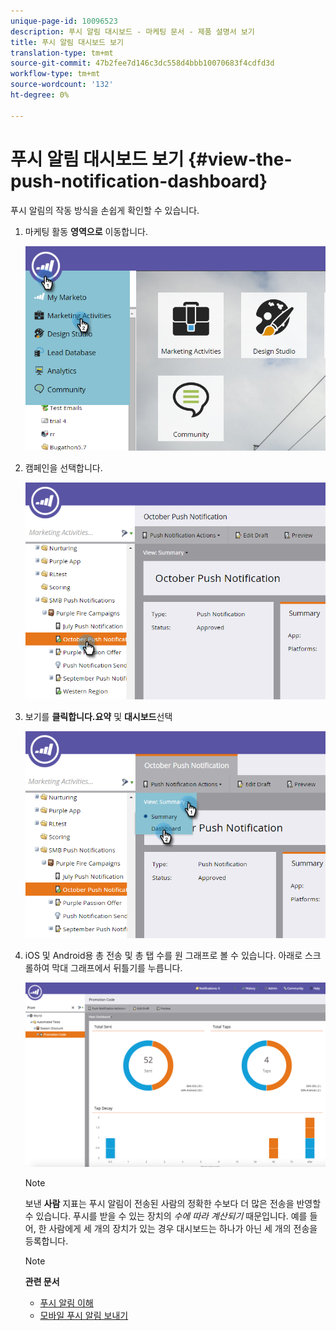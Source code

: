 ```yaml
---
unique-page-id: 10096523
description: 푸시 알림 대시보드 - 마케팅 문서 - 제품 설명서 보기
title: 푸시 알림 대시보드 보기
translation-type: tm+mt
source-git-commit: 47b2fee7d146c3dc558d4bbb10070683f4cdfd3d
workflow-type: tm+mt
source-wordcount: '132'
ht-degree: 0%

---
```



# 푸시 알림 대시보드 보기 {#view-the-push-notification-dashboard}

푸시 알림의 작동 방식을 손쉽게 확인할 수 있습니다.

1. 마케팅 활동 **영역으로** 이동합니다.

   ![](assets/image2015-12-11-12-3a57-3a48.png)

1. 캠페인을 선택합니다.

   ![](assets/image2015-12-11-13-3a1-3a56.png)

1. 보기를 **클릭합니다.요약** 및 **대시보드**&#x200B;선택

   ![](assets/image2015-12-11-13-3a4-3a23.png)

1. iOS 및 Android용 총 전송 및 총 탭 수를 원 그래프로 볼 수 있습니다. 아래로 스크롤하여 막대 그래프에서 뒤틀기를 누릅니다.

   ![](assets/image2015-12-15-15-3a23-3a47.png)

   >[!NOTE]
   >
   >보낸 **사람** 지표는 푸시 알림이 전송된 사람의 정확한 수보다 더 많은 전송을 반영할 수 있습니다. 푸시를 받을 수 있는 장치의 *수에 따라 계산되기* 때문입니다. 예를 들어, 한 사람에게 세 개의 장치가 있는 경우 대시보드는 하나가 아닌 세 개의 전송을 등록합니다.

   >[!NOTE]
   >
   >**관련 문서**
   >
   >    
   >    
   >    * [푸시 알림 이해](understanding-push-notifications.md)
   >    * [모바일 푸시 알림 보내기](send-a-mobile-push-notification.md)



